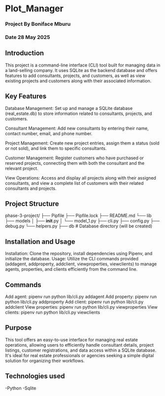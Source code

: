 # Plot_Manager
### Project By Boniface Mburu
### Date 28 May 2025

## Introduction
This project is a command-line interface (CLI) tool built for managing data in a land-selling company. It uses SQLite as the backend database and offers features to add consultants, projects, and customers, as well as view existing projects and customers along with their associated information.

## Key Features
Database Management: Set up and manage a SQLite database (real_estate.db) to store information related to consultants, projects, and customers.

Consultant Management: Add new consultants by entering their name, contact number, email, and phone number.

Project Management: Create new project entries, assign them a status (sold or not sold), and link them to specific consultants.

Customer Management: Register customers who have purchased or reserved projects, connecting them with both the consultant and the relevant project.

View Operations: Access and display all projects along with their assigned consultants, and view a complete list of customers with their related consultants and projects.


## Project Structure
phase-3-project/ 
├── Pipfile 
├── Pipfile.lock 
├── README.md 
└── lib 
├── models │ 
├── __init__.py │ 
└── model_1.py 
├── cli.py 
├── config.py 
├── debug.py 
└── helpers.py 
├── db # Database directory (will be created)

## Installation and Usage
Installation: Clone the repository, install dependencies using Pipenv, and initialize the database.
Usage: Utilize the CLI commands provided (addagent, addproperty, addclient, viewproperties, viewclients) to manage agents, properties, and clients efficiently from the command line.

## Commands
Add agent: pipenv run python lib/cli.py addagent
Add property: pipenv run python lib/cli.py addproperty
Add client: pipenv run python lib/cli.py addclient
View properties: pipenv run python lib/cli.py viewproperties
View clients: pipenv run python lib/cli.py viewclients

## Purpose
This tool offers an easy-to-use interface for managing real estate operations, allowing users to efficiently handle consultant details, project listings, customer registrations, and data access within a SQLite database. It's ideal for real estate professionals or agencies seeking a simple digital solution for organizing their workflows.

## Technologies used
-Python
-Sqlite
